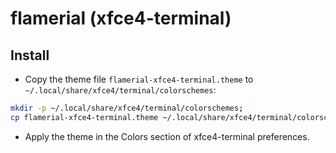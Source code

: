 # flamerial (xfce4-terminal)

## Install

- Copy the theme file `flamerial-xfce4-terminal.theme` to
  `~/.local/share/xfce4/terminal/colorschemes`:

```sh
mkdir -p ~/.local/share/xfce4/terminal/colorschemes;
cp flamerial-xfce4-terminal.theme ~/.local/share/xfce4/terminal/colorschemes;
```

- Apply the theme in the Colors section of xfce4-terminal preferences.
